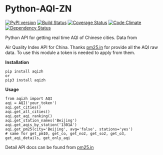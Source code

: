 Python-AQI-ZN
=================
[![PyPI version](https://badge.fury.io/py/aqizh.svg)](https://badge.fury.io/py/aqizh)
[![Build Status](https://travis-ci.org/chuanjin/python-aqi-zh.svg?branch=master)](https://travis-ci.org/chuanjin/python-aqi-zh)
[![Coverage Status](https://coveralls.io/repos/github/chuanjin/python-aqi-zh/badge.svg?branch=master)](https://coveralls.io/github/chuanjin/python-aqi-zh?branch=master)
[![Code Climate](https://codeclimate.com/github/chuanjin/python-aqi-zh/badges/gpa.svg)](https://codeclimate.com/github/chuanjin/python-aqi-zh)
[![Dependency Status](https://gemnasium.com/badges/github.com/chuanjin/python-aqi-zh.svg)](https://gemnasium.com/github.com/chuanjin/python-aqi-zh)

Python API for getting real time AQI of Chinese cities. Data from 

Air Quality Index API for China. Thanks [pm25.in](http://www.pm25.in)  for provide all the AQI raw data. To use this module a token is needed to apply from them.
 
**Installation**

    pip install aqizh
    or
    pip3 install aqizh
   

**Usage**

    from aqizh import AQI
    aqi = AQI('your_token')
    aqi.get_cities()
    aqi.get_all_cities()
    aqi.get_aqi_ranking()
    aqi.get_station_names('Beijing')
    aqi.get_aqis_by_station('1301A')
    aqi.get_pm25(city='Beijing', avg='false', stations='yes')
    # same for get_pm10, get_co, get_no2, get_so2, get_o3, get_aqi_details, get_only_aqi

Detail API docs can be found from [pm25.in](http://www.pm25.in/api_doc) 




